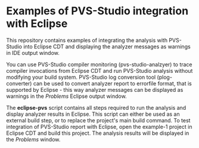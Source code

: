 # Examples of PVS-Studio integration with Eclipse
This repository contains examples of integrating the analysis with PVS-Studio into Eclipse CDT and displaying the analyzer messages as warnings in IDE output window.

You can use PVS-Studio compiler monitoring (pvs-studio-analzyer) to trace compiler invocations from Eclipse CDT and run PVS-Studio analysis without modifying your build system. PVS-Studio log conversion tool (plog-converter) can be used to convert analyzer report to errorfile format, that is supported by Eclipse - this way analyzer messages can be displayed as warnings in the *Problems* Eclipse output window.

The **eclipse-pvs** script contains all steps required to run the analysis and display analyzer results in Eclipse. This script can either be used as an external build step, or to replace the project's main build command. To test integration of PVS-Studio report with Eclipse, open the example-1 project in Eclipse CDT and build this project. The analysis results will be displayed in the *Problems* window.